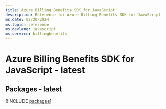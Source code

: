 ```yaml
---
title: Azure Billing Benefits SDK for JavaScript
description: Reference for Azure Billing Benefits SDK for JavaScript
ms.date: 02/20/2024
ms.topic: reference
ms.devlang: javascript
ms.service: billingbenefits
---
```

# Azure Billing Benefits SDK for JavaScript - latest
## Packages - latest
[!INCLUDE [packages](billing-benefits-index.md)]